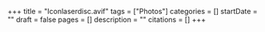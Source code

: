 +++
title = "Iconlaserdisc.avif"
tags = ["Photos"]
categories = []
startDate = ""
draft = false
pages = []
description = ""
citations = []
+++
